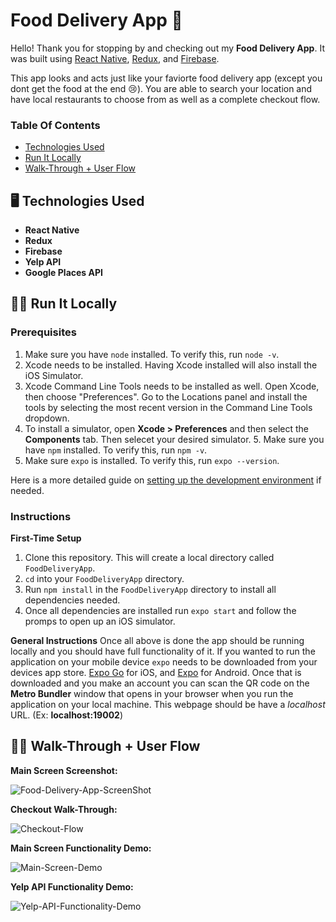 # **Food Delivery App 🍜**

 Hello! Thank you for stopping by and checking out my **Food Delivery App**. It was built using [React Native](https://reactnative.dev/), [Redux](https://redux.js.org/), and [Firebase](https://firebase.google.com/). 
 
 This app looks and acts just like your faviorte food delivery app (except you dont get the food at the end 😢). You are able to search your location and have local restaurants to choose from as well as a complete checkout flow.    

 ### Table Of Contents
 - [Technologies Used](https://github.com/Matt-Moo16/FoodDeliveryApp#%EF%B8%8F-technologies-used)
 - [Run It Locally](https://github.com/Matt-Moo16/FoodDeliveryApp#%EF%B8%8F-technologies-used)
 - [Walk-Through + User Flow](https://github.com/Matt-Moo16/FoodDeliveryApp#walk-through--user-flow)

## 🖥️  Technologies Used

- **React Native**
- **Redux**
-  **Firebase**
-  **Yelp API**
-  **Google Places API**

## 🏃‍♀️ Run It Locally


### Prerequisites 
1. Make sure you have `node` installed. To verify this, run `node -v`. 
2. Xcode needs to be installed. Having Xcode installed will also install the iOS Simulator. 
3. Xcode Command Line Tools needs to be installed as well. Open Xcode, then choose "Preferences". Go to the Locations panel and install the tools by selecting the most recent version in the Command Line Tools dropdown.
4. To install a simulator, open **Xcode > Preferences** and then select the **Components** tab. Then selecet your desired simulator. 5. Make sure you have `npm` installed. To verify this, run `npm -v`.
5. Make sure `expo` is installed. To verify this, run `expo --version`.

Here is a more detailed guide on [setting up the development environment](https://reactnative.dev/docs/environment-setup) if needed. 

### Instructions
**First-Time Setup**
1. Clone this repository. This will create a local directory called `FoodDeliveryApp`.
2. `cd` into your `FoodDeliveryApp` directory.
3. Run `npm install` in the `FoodDeliveryApp` directory to install all dependencies needed. 
4. Once all dependencies are installed run `expo start` and follow the promps to open up an iOS simulator.

**General Instructions**
Once all above is done the app should be running locally and you should have full functionality of it. 
If you wanted to run the application on your mobile device `expo` needs to be downloaded from your devices app store. [Expo Go](https://apps.apple.com/app/apple-store/id982107779) for iOS, and [Expo](https://play.google.com/store/apps/details?id=host.exp.exponent&referrer=www) for Android. Once that is downloaded and you make an account you can scan the QR code on the **Metro Bundler** window that opens in your browser when you run the application on your local machine. This webpage should be have a *localhost* URL. (Ex: **localhost:19002**)


## 🚶‍♂️ Walk-Through + User Flow


**Main Screen Screenshot:**

![Food-Delivery-App-ScreenShot](https://user-images.githubusercontent.com/65912593/179075398-a4873bd1-5e73-493e-bef1-1804ba3a176d.png)


**Checkout Walk-Through:**

![Checkout-Flow](https://user-images.githubusercontent.com/65912593/179129100-97b8e321-c5d3-4c8e-b165-93fe504cf469.gif)


**Main Screen Functionality Demo:**

![Main-Screen-Demo](https://user-images.githubusercontent.com/65912593/179136461-655e3dee-1aae-4c8f-9338-8894cac89ab7.gif)


**Yelp API Functionality Demo:**

![Yelp-API-Functionality-Demo](https://user-images.githubusercontent.com/65912593/179136370-a06741f1-1068-4faa-a280-e69a43cff7e5.gif)
